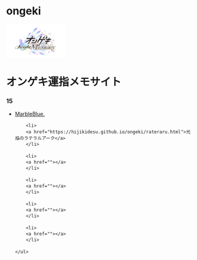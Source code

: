 # ongeki
<!DOCTYPE html>
<html lang="ja">
<head>
    <meta charset="UTF-8">
    <meta name="viewport" content="width=device-width, initial-scale=1.0">
    <title>オンゲキ運指メモサイト</title>
    <link rel="stylesheet" href="ongeki_unsi.css">
</head>
<body>
    <script src = "ongeki_unsi.js"></script>
    <div class="header">
    <img width= 160 height=90 src="https://github.com/hijikidesu/ongeki/blob/main/img/%E3%82%AA%E3%83%B3%E3%82%B2%E3%82%AD%E3%83%AD%E3%82%B4.png?raw=true" alt="アイコン">
    <h1>オンゲキ運指メモサイト</h1>
    </div>

   <div class ="15">
    <h3>15</h3>
    <ul>
        <li>
        <a href="https://hijikidesu.github.io/ongeki/MarbleBlue.html">MarbleBlue.</a>
        </li>

        <li>
        <a href="https://hijikidesu.github.io/ongeki/rateraru.html">光焔のラテラルアーク</a>
        </li>

        <li>
        <a href=""></a>
        </li>

        <li>
        <a href=""></a>
        </li>

        <li>
        <a href=""></a>
        </li>

        <li>
        <a href=""></a>
        </li>

    </ul>
</div>
  
</body>
</html>
